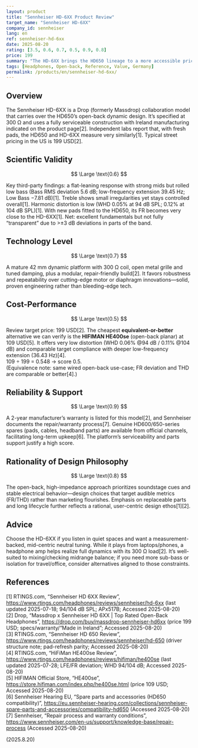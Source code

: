 ```yaml
---
layout: product
title: "Sennheiser HD-6XX Product Review"
target_name: "Sennheiser HD-6XX"
company_id: sennheiser
lang: en
ref: sennheiser-hd-6xx
date: 2025-08-20
rating: [3.5, 0.6, 0.7, 0.5, 0.9, 0.8]
price: 199
summary: "The HD-6XX brings the HD650 lineage to a more accessible price. Multiple third-party measurements show its response closely matches a well-padded HD650, making a long-standing reference tuning available for less."
tags: [Headphones, Open-back, Reference, Value, Germany]
permalink: /products/en/sennheiser-hd-6xx/
---
```


## Overview

The Sennheiser HD-6XX is a Drop (formerly Massdrop) collaboration model that carries over the HD650’s open-back dynamic design. It’s specified at 300 Ω and uses a fully serviceable construction with Ireland manufacturing indicated on the product page[2]. Independent labs report that, with fresh pads, the HD650 and HD-6XX measure very similarly[1]. Typical street pricing in the US is 199 USD[2].

## Scientific Validity

$$ \Large \text{0.6} $$

Key third-party findings: a flat-leaning response with strong mids but rolled low bass (Bass RMS deviation 5.6 dB; low-frequency extension 39.45 Hz; Low Bass −7.81 dB)[1]. Treble shows small irregularities yet stays controlled overall[1]. Harmonic distortion is low (WHD 0.05% at 94 dB SPL; 0.12% at 104 dB SPL)[1]. With new pads fitted to the HD650, its FR becomes very close to the HD-6XX[1]. Net: excellent fundamentals but not fully “transparent” due to >±3 dB deviations in parts of the band.

## Technology Level

$$ \Large \text{0.7} $$

A mature 42 mm dynamic platform with 300 Ω coil, open metal grille and tuned damping, plus a modular, repair-friendly build[2]. It favors robustness and repeatability over cutting-edge motor or diaphragm innovations—solid, proven engineering rather than bleeding-edge tech.

## Cost-Performance

$$ \Large \text{0.5} $$

Review target price: 199 USD[2]. The cheapest **equivalent-or-better** alternative we can verify is the **HIFIMAN HE400se** (open-back planar) at 109 USD[5]. It offers very low distortion (WHD 0.06% @94 dB / 0.11% @104 dB) and comparable target compliance with deeper low-frequency extension (36.43 Hz)[4].  
109 ÷ 199 = 0.548 → score 0.5.  
(Equivalence note: same wired open-back use-case; FR deviation and THD are comparable or better[4].)

## Reliability & Support

$$ \Large \text{0.9} $$

A 2-year manufacturer’s warranty is listed for this model[2], and Sennheiser documents the repair/warranty process[7]. Genuine HD600/650-series spares (pads, cables, headband parts) are available from official channels, facilitating long-term upkeep[6]. The platform’s serviceability and parts support justify a high score.

## Rationality of Design Philosophy

$$ \Large \text{0.8} $$

The open-back, high-impedance approach prioritizes soundstage cues and stable electrical behavior—design choices that target audible metrics (FR/THD) rather than marketing flourishes. Emphasis on replaceable parts and long lifecycle further reflects a rational, user-centric design ethos[1][2].

## Advice

Choose the HD-6XX if you listen in quiet spaces and want a measurement-backed, mid-centric neutral tuning. While it plays from laptops/phones, a headphone amp helps realize full dynamics with its 300 Ω load[2]. It’s well-suited to mixing/checking midrange balance; if you need more sub-bass or isolation for travel/office, consider alternatives aligned to those constraints.

## References

[1] RTINGS.com, “Sennheiser HD 6XX Review”, https://www.rtings.com/headphones/reviews/sennheiser/hd-6xx (last updated 2025-07-18; 94/104 dB SPL; APx517B; Accessed 2025-08-20)  
[2] Drop, “Massdrop x Sennheiser HD 6XX | Top Rated Open-Back Headphones”, https://drop.com/buy/massdrop-sennheiser-hd6xx (price 199 USD; specs/warranty/“Made in Ireland”; Accessed 2025-08-20)  
[3] RTINGS.com, “Sennheiser HD 650 Review”, https://www.rtings.com/headphones/reviews/sennheiser/hd-650 (driver structure note; pad-refresh parity; Accessed 2025-08-20)  
[4] RTINGS.com, “HiFiMan HE400se Review”, https://www.rtings.com/headphones/reviews/hifiman/he400se (last updated 2025-07-28; LFE/FR deviation; WHD 94/104 dB; Accessed 2025-08-20)  
[5] HIFIMAN Official Store, “HE400se”, https://store.hifiman.com/index.php/he400se.html (price 109 USD; Accessed 2025-08-20)  
[6] Sennheiser Hearing EU, “Spare parts and accessories (HD650 compatibility)”, https://eu.sennheiser-hearing.com/collections/sennheiser-spare-parts-and-accessories/compatibility-hd650 (Accessed 2025-08-20)  
[7] Sennheiser, “Repair process and warranty conditions”, https://www.sennheiser.com/en-us/support/knowledge-base/repair-process (Accessed 2025-08-20)

(2025.8.20)

